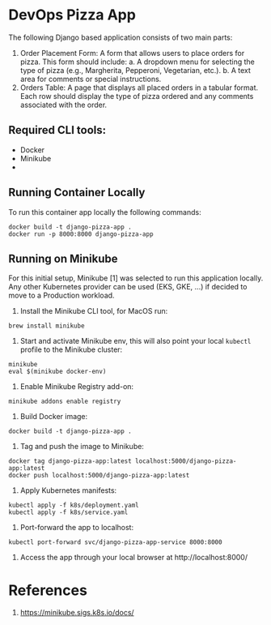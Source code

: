 # DevOps Pizza App

The following Django based application consists of two main parts:
1. Order Placement Form: A form that allows users to place orders for pizza. This form
should include:
a. A dropdown menu for selecting the type of pizza (e.g., Margherita, Pepperoni,
Vegetarian, etc.).
b. A text area for comments or special instructions.
2. Orders Table: A page that displays all placed orders in a tabular format. Each row
should display the type of pizza ordered and any comments associated with the order.

## Required CLI tools:
- Docker
- Minikube
- 

## Running Container Locally

To run this container app locally the following commands:

```shell
docker build -t django-pizza-app .
docker run -p 8000:8000 django-pizza-app
```

## Running on Minikube

For this initial setup, Minikube [1] was selected to run this application locally. Any other Kubernetes provider can be used (EKS, GKE, ...) if decided to move to a Production workload.

1. Install the Minikube CLI tool, for MacOS run:
```shell
brew install minikube
```

1. Start and activate Minikube env, this will also point your local `kubectl` profile to the Minikube cluster:
```shell
minikube 
eval $(minikube docker-env)
```

1. Enable Minikube Registry add-on:
```shell
minikube addons enable registry
```

1. Build Docker image:
```shell
docker build -t django-pizza-app .
```

1. Tag and push the image to Minikube:
```shell
docker tag django-pizza-app:latest localhost:5000/django-pizza-app:latest
docker push localhost:5000/django-pizza-app:latest
```

1. Apply Kubernetes manifests:
```shell
kubectl apply -f k8s/deployment.yaml
kubectl apply -f k8s/service.yaml
```

1. Port-forward the app to localhost:
```shell
kubectl port-forward svc/django-pizza-app-service 8000:8000
```

1. Access the app through your local browser at http://localhost:8000/



# References
1. https://minikube.sigs.k8s.io/docs/
